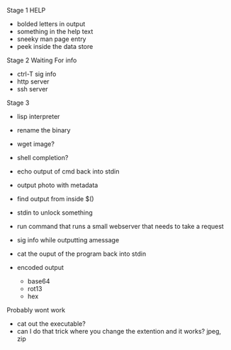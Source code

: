

Stage 1 HELP
- bolded letters in output
- something in the help text
- sneeky man page entry
- peek inside the data store

Stage 2 Waiting For info
- ctrl-T sig info
- http server
- ssh server

Stage 3
- lisp interpreter

- rename the binary
- wget image?
- shell completion?
- echo output of cmd back into stdin
- output photo with metadata
- find output from inside $()
- stdin to unlock something
- run command that runs a small webserver that needs to take a request
- sig info while outputting amessage
- cat the ouput of the program back into stdin
- encoded output
  - base64
  - rot13
  - hex

Probably wont work
- cat out the executable?
- can I do that trick where you change the extention and it works? jpeg, zip
